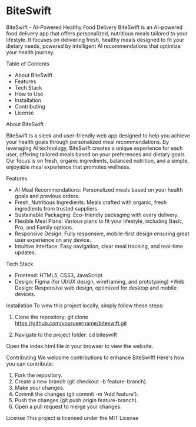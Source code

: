 # BiteSwift

BiteSwift - AI-Powered Healthy Food Delivery
BiteSwift is an AI-powered food delivery app that offers personalized, nutritious meals tailored to your lifestyle. It focuses on delivering fresh, healthy meals designed to fit your dietary needs, powered by intelligent AI recommendations that optimize your health journey.

Table of Contents

- About BiteSwift
- Features
- Tech Stack
- How to Use
- Installation
- Contributing
- License

About BiteSwift

BiteSwift is a sleek and user-friendly web app designed to help you achieve your health goals through personalized meal recommendations. By leveraging AI technology, BiteSwift creates a unique experience for each user, offering tailored meals based on your preferences and dietary goals. Our focus is on fresh, organic ingredients, balanced nutrition, and a simple, enjoyable meal experience that promotes wellness.

Features

- AI Meal Recommendations: Personalized meals based on your health goals and previous orders.
- Fresh, Nutritious Ingredients: Meals crafted with organic, fresh ingredients from trusted suppliers.
- Sustainable Packaging: Eco-friendly packaging with every delivery.
- Flexible Meal Plans: Various plans to fit your lifestyle, including Basic, Pro, and Family options.
- Responsive Design: Fully responsive, mobile-first design ensuring great user experience on any device.
- Intuitive Interface: Easy navigation, clear meal tracking, and real-time updates.

Tech Stack

- Frontend: HTML5, CSS3, JavaScript
- Design: Figma (for UI/UX design, wireframing, and prototyping)
  \*Web Design: Responsive web design, optimized for desktop and mobile devices.

Installation
To view this project locally, simply follow these steps:

1. Clone the repository:
   git clone https://github.com/yourusername/biteswift.git

2. Navigate to the project folder:
   cd biteswift

Open the index.html file in your browser to view the website.

Contributing
We welcome contributions to enhance BiteSwift! Here's how you can contribute:

1. Fork the repository.
2. Create a new branch (git checkout -b feature-branch).
3. Make your changes.
4. Commit the changes (git commit -m 'Add feature').
5. Push the changes (git push origin feature-branch).
6. Open a pull request to merge your changes.

License
This project is licensed under the MIT License

